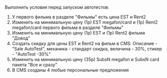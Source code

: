 Выполнить условия перед запуском автотестов:
1. У первого фильма в разделе "Фильмы" есть цена EST и Rent2
2. Изменить на минимальную цену (1р) EST megafon/card и (1р) Rent2 megafon/card первого фильма в разделе "Фильмы"
3. Изменить на минимальную цену (1р) EST и (1р) Rent2 фильма "Довод"
4. Создать скидку для цены EST и Rent2 на фильм в CMS: Описание - "Sale AutoTest", механика - стандарт скидка, величина - 30%, стикер - "AutoTest -30%"
5. Изменить на минимальную цену (35р) SubsN megafon и SubsN card пакета "Все и сразу"
6. В CMS созданы 4 любые персональные предложения
